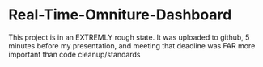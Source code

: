 # Real-Time-Omniture-Dashboard
This project is in an EXTREMLY rough state. It was uploaded to github, 5 minutes before my presentation, and meeting that deadline was FAR more important than code cleanup/standards
